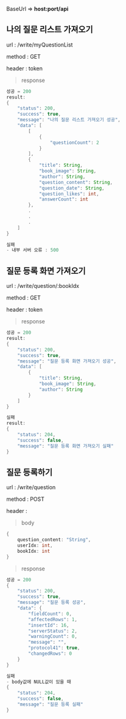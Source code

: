 BaseUrl =>  <b>host:port/api</b>

## 나의 질문 리스트 가져오기

url : /write/myQuestionList

method : GET

header : token

> response

```java
성공 = 200
result:
{
    "status": 200,
    "success": true,
    "message": "나의 질문 리스트 가져오기 성공",
    "data": [
        [
            {
                "questionCount": 2
            }
        ],
        {
            "title": String,
            "book_image": String,
            "author": String,
            "question_content": String,
            "question_date": String,
            "question_likes": int,
            "answerCount": int
        },
        .
        .
        .      
    ]
}

실패 
- 내부 서버 오류 : 500
```



## 질문 등록 화면 가져오기

url : /write/question/:bookIdx

method : GET

header : token

> response

```java
성공 = 200
result:
{
    "status": 200,
    "success": true,
    "message": "질문 등록 화면 가져오기 성공",
    "data": [
        {
            "title": String,
            "book_image": String,
            "author": String
        }
    ]
}

실패
result:
{
    "status": 204,
    "success": false,
    "message": "질문 등록 화면 가져오기 실패"
}
```

## 질문 등록하기

url : /write/question

method : POST

header : 

> body

```java
{
    question_content: "String",
    userIdx: int,
    bookIdx: int
}
```

> response

```java
성공 = 200
{
    "status": 200,
    "success": true,
    "message": "질문 등록 성공",
    "data": {
        "fieldCount": 0,
        "affectedRows": 1,
        "insertId": 16,
        "serverStatus": 2,
        "warningCount": 0,
        "message": "",
        "protocol41": true,
        "changedRows": 0
    }
}

실패 
- body값에 NULL값이 있을 때
{
    "status": 204,
    "success": false,
    "message": "질문 등록 실패"
}

```

